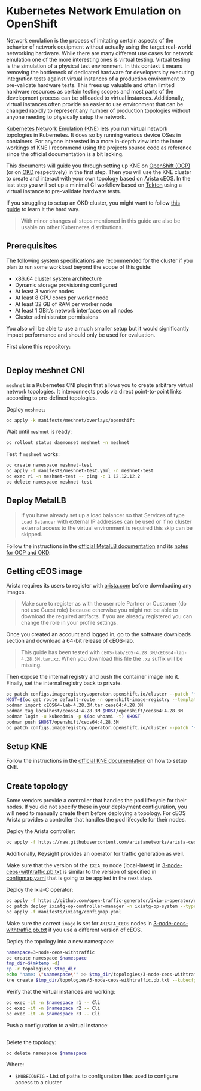 # Kubernetes Network Emulation on OpenShift

Network emulation is the process of imitating certain aspects of the behavior of
network equipment without actually using the target real-world networking
hardware. While there are many different use cases for network emulation one of
the more interesting ones is virtual testing. Virtual testing is the simulation
of a physical test environment. In this context it means removing the bottleneck
of dedicated hardware for developers by executing integration tests against
virtual instances of a production environment to pre-validate hardware tests.
This frees up valuable and often limited hardware resources as certain testing
scopes and most parts of the development process can be offloaded to virtual
instances. Additionally, virtual instances often provide an easier to use
environment that can be changed rapidly to represent any number of production
topologies without anyone needing to physically setup the network.

[Kubernetes Network Emulation (KNE)][kne] lets you run virtual network
topologies in Kubernetes. It does so by running various device OSes in
containers. For anyone interested in a more in-depth view into the inner
workings of KNE I recommend using the projects source code as reference since
the official documentation is a bit lacking.

This documents will guide you through setting up KNE on [OpenShift
(OCP)][openshift-docs] (or on [OKD][okd-docs] respectively) in the first step.
Then you will use the KNE cluster to create and interact with your own topology
based on Arista cEOS. In the last step you will set up a minimal CI workflow
based on [Tekton][tekton] using a virtual instance to pre-validate hardware
tests.

If you struggling to setup an OKD cluster, you might want to follow [this
guide][okd-the-hard-way] to learn it the hard way.

> With minor changes all steps mentioned in this guide are also be usable on
> other Kubernetes distributions.

## Prerequisites

The following system specifications are recommended for the cluster if you plan
to run some workload beyond the scope of this guide:

* x86_64 cluster system architecture
* Dynamic storage provisioning configured
* At least 3 worker nodes
* At least 8 CPU cores per worker node
* At least 32 GB of RAM per worker node
* At least 1 GBit/s network interfaces on all nodes
* Cluster administrator permissions

You also will be able to use a much smaller setup but it would significantly
impact performance and should only be used for evaluation.

First clone this repository:

```bash

```

## Deploy meshnet CNI

`meshnet` is a Kubernetes CNI plugin that allows you to create arbitrary virtual
network topologies. It interconnects pods via direct point-to-point links
according to pre-defined topologies.

Deploy `meshnet`:

```bash
oc apply -k manifests/meshnet/overlays/openshift
```

Wait until `meshnet` is ready:

```bash
oc rollout status daemonset meshnet -n meshnet
```

Test if `meshnet` works:

```bash
oc create namespace meshnet-test
oc apply -f manifests/meshnet-test.yaml -n meshnet-test
oc exec r1 -n meshnet-test -- ping -c 1 12.12.12.2
oc delete namespace meshnet-test
```

## Deploy MetalLB

> If you have already set up a load balancer so that Services of type `Load
> Balancer` with external IP addresses can be used or if no cluster external
> access to the virtual environment is required this skip can be skipped.

Follow the instructions in the [official MetalLB documentation][metallb-docs]
and its [notes for OCP and OKD][metallb-notes].

## Getting cEOS image

Arista requires its users to register with
[arista.com][arista-software-download] before downloading any images.

> Make sure to register as with the user role Partner or Customer (do not use
Guest role) because otherwise you might not be able to download the required
artifacts. If you are already registered you can change the role in your profile
settings.

Once you created an account and logged in, go to the software downloads section
and download a 64-bit release of cEOS-lab.

> This guide has been tested with
> `cEOS-lab/EOS-4.28.3M/cEOS64-lab-4.28.3M.tar.xz`. When you download this file
> the `.xz` suffix will be missing.

Then expose the internal registry and push the container image into it. Finally,
set the internal registry back to private.

```bash
oc patch configs.imageregistry.operator.openshift.io/cluster --patch '{"spec":{"defaultRoute":true}}' --type=merge
HOST=$(oc get route default-route -n openshift-image-registry --template='{{ .spec.host }}')
podman import cEOS64-lab-4.28.3M.tar ceos64:4.28.3M
podman tag localhost/ceos64:4.28.3M $HOST/openshift/ceos64:4.28.3M
podman login -u kubeadmin -p $(oc whoami -t) $HOST
podman push $HOST/openshift/ceos64:4.28.3M
oc patch configs.imageregistry.operator.openshift.io/cluster --patch '{"spec":{"defaultRoute":false}}' --type=merge
```

## Setup KNE

Follow the instructions in the [official KNE documentation][kne-docs] on how to
setup KNE.

## Create topology

Some vendors provide a controller that handles the pod lifecycle for their
nodes. If you did not specify these in your deployment configuration, you will
need to manually create them before deploying a topology. For cEOS Arista
provides a controller that handles the pod lifecycle for their nodes.

Deploy the Arista controller:

```bash
oc apply -f https://raw.githubusercontent.com/aristanetworks/arista-ceoslab-operator/main/config/kustomized/manifest.yaml
```

Additionally, Keysight provides an operator for traffic generation as well.

Make sure that the version of the `IXIA_TG` node (local-latest) in
[3-node-ceos-withtraffic.pb.txt](/topologies/3-node-ceos-withtraffic.pb.txt) is
similar to the version of specified in
[configmap.yaml](/manifests/ixiatg/configmap.yaml) that is going to be applied
in the next step.

Deploy the Ixia-C operator:

```bash
oc apply -f https://github.com/open-traffic-generator/ixia-c-operator/releases/download/v0.2.2/ixiatg-operator.yaml
oc patch deploy ixiatg-op-controller-manager -n ixiatg-op-system --type json -p='[{"op": "replace", "path": "/spec/template/spec/containers/1/resources/limits/memory", "value":"200Mi"}]'
oc apply -f manifests/ixiatg/configmap.yaml
```

Make sure the correct `image` is set for `ARISTA_CEOS` nodes in
[3-node-ceos-withtraffic.pb.txt](/topologies/3-node-ceos-withtraffic.pb.txt) if
you use a different version of cEOS.

Deploy the topology into a new namespace:

```bash
namespace=3-node-ceos-withtraffic
oc create namespace $namespace
tmp_dir=$(mktemp -d)
cp -r topologies/ $tmp_dir
echo "name: \"$namespace\"" >> $tmp_dir/topologies/3-node-ceos-withtraffic.pb.txt
kne create $tmp_dir/topologies/3-node-ceos-withtraffic.pb.txt --kubecfg $KUBECONFIG
```

Verify that the virtual instances are working:

```bash
oc exec -it -n $namespace r1 -- Cli
oc exec -it -n $namespace r2 -- Cli
oc exec -it -n $namespace r3 -- Cli
```

Push a configuration to a virtual instance:

```bash

```

Delete the topology:

```bash
oc delete namespace $namespace
```

Where:

* `$KUBECONFIG` - List of paths to configuration files used to configure access
  to a cluster

[kne]: https://github.com/openconfig/kne
[kne-docs]: https://github.com/openconfig/kne/blob/main/docs/setup.md
[okd-docs]: https://docs.okd.io/
[openshift-docs]: https://docs.openshift.com/
[okd-the-hard-way]: https://github.com/raballew/okd-the-hard-way
[metallb-docs]: https://metallb.universe.tf/installation/
[metallb-notes]:
    https://metallb.universe.tf/installation/clouds/#metallb-on-openshift-ocp
[tekton]: https://tekton.dev/docs/
[arista-software-download]: https://www.arista.com/en/support/software-download
